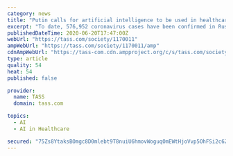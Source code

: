 ```yaml
---
category: news
title: "Putin calls for artificial intelligence to be used in healthcare"
excerpt: "To date, 576,952 coronavirus cases have been confirmed in Russia, with 334,592 patients having recovered from the disease"
publishedDateTime: 2020-06-20T17:47:00Z
webUrl: "https://tass.com/society/1170011"
ampWebUrl: "https://tass.com/society/1170011/amp"
cdnAmpWebUrl: "https://tass-com.cdn.ampproject.org/c/s/tass.com/society/1170011/amp"
type: article
quality: 54
heat: 54
published: false

provider:
  name: TASS
  domain: tass.com

topics:
  - AI
  - AI in Healthcare

secured: "75Zs8YtaksBOmgc8D0mlebt9T8nuiU6hmovWoguqOmEWtHjoVvp5OhFSi2c6ZhvtbNYlaOmQnsRDZL/N8oCBaoXDipVdm69/OvL4qRZJnyBrOTX8uPNKeiJAOvI3eB8OA/SepogHf4uG1BqkQ5wVsoc5+TCg6JakW7nA3EVsxk/IzWNpl45+8PQbwKHIsPwnT0Jcw5Hvcptfv79tY1iwC8fhXKOEOceF184rGGobQfC9ofayFourtQcKg6AE65LSIo/peH2Mh/vAyHn9AAfw77WBCKAFspd5UBU9Gvr/GsFA0PqvB+HkCVxD6JTg5S+2nM/+QfMwSVxORZhmNedEmg==;sTZHY01UndYCHPrj/vBe4w=="
---
```


